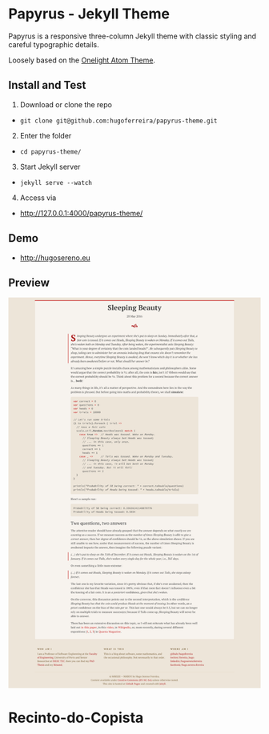 # Papyrus - Jekyll Theme

Papyrus is a responsive three-column Jekyll theme with classic styling and careful typographic details.

Loosely based on the [Onelight Atom Theme](https://github.com/atom/one-light-ui).

## Install and Test

1. Download or clone the repo
  - `git clone git@github.com:hugoferreira/papyrus-theme.git`
2. Enter the folder
  - `cd papyrus-theme/`
3. Start Jekyll server
  - `jekyll serve --watch`
4. Access via
  - http://127.0.0.1:4000/papyrus-theme/

## Demo

- http://hugosereno.eu

## Preview

![Theme preview](/assets/screenshot.png)
# Recinto-do-Copista
